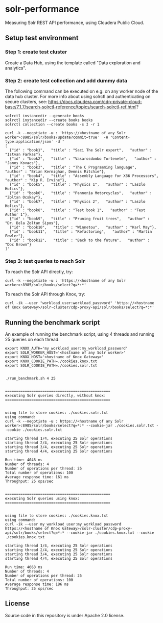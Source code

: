 # solr-performance

Measuring Solr REST API performance, using Cloudera Public Cloud.

## Setup test environment

### Step 1: create test cluster

Create a Data Hub, using the template called "Data exploration and analytics".


### Step 2: create test collection and add dummy data

The following command can be executed on e.g. on any worker node of the data hub cluster. 
For more info about using solrctl and authenticating on secure clusters, see: 
https://docs.cloudera.com/cdp-private-cloud-base/7.1.7/search-solrctl-reference/topics/search-solrctl-ref.html?

```
solrctl instancedir --generate books
solrctl instancedir --create books books
solrctl collection --create books -s 3 -r 1

curl -k --negotiate -u : 'https://<hostname of any Solr worker>:8985/solr/books/update?commit=true'  -H 'Content-type:application/json' -d '
[
  {"id" : "book1",   "title" : "Saci The Solr expert",   "author" : "Istvan Farkas"},
  {"id" : "book2",   "title" : "Vasarosdombo Tortenete",   "author" : "Janos Kovacs"},
  {"id" : "book3",   "title" : "The C Programming language",   "author" : "Brian Kernighan, Dennis Ritchie"},
  {"id" : "book4",   "title" : "Assembly Language for X86 Processors",   "author" : "Kip R. Irvine"},
  {"id" : "book5",   "title" : "Physics 1",   "author" : "Laszlo Holics"},
  {"id" : "book6",   "title" : "Pannonia Motorcycles",   "author" : "Zoltan Ocskay"},
  {"id" : "book7",   "title" : "Physics 2",   "author" : "Laszlo Holics"},
  {"id" : "book8",   "title" : "Test book 1",   "author" : "Test Author 1"},
  {"id" : "book9",   "title" : "Pruning fruit trees",   "author" : "Dr. Bela Zoltan Sipos"},
  {"id" : "book10",   "title" : "Winnetou",   "author" : "Karl May"},
  {"id" : "book11",   "title" : "Refactoring",   "author" : "Martin Fowler"},
  {"id" : "book12",   "title" : "Back to the future",   "author" : "Doc Brown"}
]' 
```

### Step 3: test queries to reach Solr

To reach the Solr API directly, try:
```
curl -k --negotiate -u : 'https://<hostname of any Solr worker>:8985/solr/books/select?q=*:*'
```


To reach the Solr API through Knox, try:
```
curl -ik --user "workload_user:workload_password" 'https://<hostname of Knox Gateway>/solr-cluster/cdp-proxy-api/solr/books/select?q=*:*'
```


## Running the benchmark script

An example of running the benchmark script, using 4 threads and running 25 queries on each thread:
 
``` 
export KNOX_AUTH='my_workload_user:my_workload_password'
export SOLR_WORKER_HOST='<hostname of any Solr worker>'
export KNOX_HOST='<hostname of Knox Gateway>'
export KNOX_COOKIE_PATH=./cookies.knox.txt
export SOLR_COOKIE_PATH=./cookies.solr.txt
 
 
./run_banchmark.sh 4 25

 
================================================
executing Solr queries directly, without knox:
================================================
 
 
using file to store cookies: ./cookies.solr.txt
using command:
curl -k --negotiate -u : https://<hostname of any Solr worker>:8985/solr/books/select?q=*:* --cookie-jar ./cookies.solr.txt --cookie ./cookies.solr.txt
 
starting thread 1/4, executing 25 Solr operations
starting thread 2/4, executing 25 Solr operations
starting thread 3/4, executing 25 Solr operations
starting thread 4/4, executing 25 Solr operations
 
Run time: 4046 ms
Number of threads: 4
Number of operations per thread: 25
Total number of operations: 100
Average response time: 161 ms
Throughput: 25 ops/sec
 
 
================================================
executing Solr queries using knox:
================================================
 
 
using file to store cookies: ./cookies.knox.txt
using command:
curl -ik --user my_workload_user:my_workload_password https://<hostname of Knox Gateway>/solr-cluster/cdp-proxy-api/solr/books/select?q=*:* --cookie-jar ./cookies.knox.txt --cookie ./cookies.knox.txt
 
starting thread 1/4, executing 25 Solr operations
starting thread 2/4, executing 25 Solr operations
starting thread 3/4, executing 25 Solr operations
starting thread 4/4, executing 25 Solr operations
 
Run time: 4663 ms
Number of threads: 4
Number of operations per thread: 25
Total number of operations: 100
Average response time: 186 ms
Throughput: 25 ops/sec
```

## License

Source code in this repository is under Apache 2.0 license.